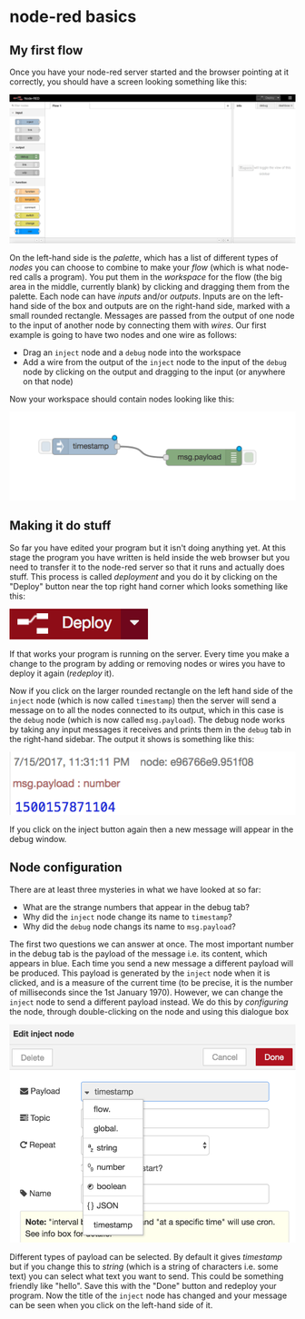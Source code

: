# node-red basics

## My first flow

Once you have your node-red server started and the browser pointing at
it correctly, you should have a screen looking something like this:

![Blank node-red](blank-node-red.png)

On the left-hand side is the _palette_, which has a list of different
types of _nodes_ you can choose to combine to make your _flow_ (which is
what node-red calls a program). You put them in the _workspace_ for the flow (the big
area in the middle, currently blank) by clicking and dragging them
from the palette. Each node can have _inputs_ and/or _outputs_. Inputs are on
the left-hand side of the box and outputs are on the right-hand
side, marked with a small rounded rectangle. Messages are passed from the output
of one node to the input of another node by connecting them with
_wires_. Our first example is going to have two nodes and one
wire as follows:

* Drag an `inject` node and a `debug` node into the workspace
* Add a wire from the output of the `inject` node to the input of the
 `debug` node by clicking on the output and dragging to the input (or
 anywhere on that node)

Now your workspace should contain nodes looking like this:

![Two nodes in a workspace](two-nodes.png)

## Making it do stuff

So far you have edited your program but it isn't doing anything
yet. At this stage the program you have written is held inside the web
browser but you need to transfer it to the node-red server so that it
runs and actually does stuff. This process is called _deployment_ and
you do it by clicking on the "Deploy" button near the top right hand
corner which looks something like this:

![Deploy button](deploy.png)

If that works your program is running on the server. Every time you
make a change to the program by adding or removing nodes or wires you
have to deploy it again (_redeploy_ it).

Now if you click on the larger rounded rectangle on the left hand side
of the `inject` node (which is now called `timestamp`) then the server
will send a message on to all the nodes connected to its output, which
in this case is the `debug` node (which is now called
`msg.payload`). The debug node works by taking any input messages it
receives and prints them in the `debug` tab in the right-hand
sidebar. The output it shows is something like this:

![Debug message](debug-payload.png)

If you click on the inject button again then a new message will appear
in the debug window.

## Node configuration

There are at least three mysteries in what we have looked at so far:

* What are the strange numbers that appear in the debug tab?
* Why did the `inject` node change its name to `timestamp`?
* Why did the `debug` node changs its name to `msg.payload`?

The first two questions we can answer at once. The most important
number in the debug tab is the payload of the message i.e. its content, which appears in blue. Each time you
send a new message a different payload will be produced. This payload
is generated by the `inject` node when it is clicked, and is a measure
of the current time (to be precise, it is the number of milliseconds
since the 1st January 1970). However, we can change the `inject` node
to send a different payload instead. We do this by _configuring_ the
node, through double-clicking on the node and using this dialogue box

![Configure inject node](configure-inject.png)

Different types of payload can be selected. By default it gives
_timestamp_ but if you change this to _string_ (which is a string of
characters i.e. some text) you can select what text you want to
send. This could be something friendly like "hello". Save this with
the "Done" button and redeploy your program. Now the title of the
`inject` node has changed and your message can be
seen when you click on the left-hand side of it.

